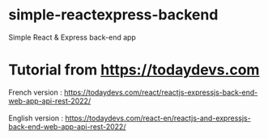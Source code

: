 # simple-reactexpress-backend
Simple React &amp; Express back-end app

# Tutorial from https://todaydevs.com

French version : https://todaydevs.com/react/reactjs-expressjs-back-end-web-app-api-rest-2022/
<br />
<br />
English version : https://todaydevs.com/react-en/reactjs-and-expressjs-back-end-web-app-api-rest-2022/
